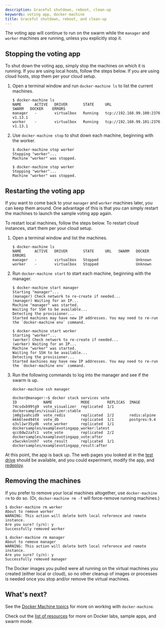 ```yaml
---
description: Graceful shutdown, reboot, clean-up
keywords: voting app, docker-machine
title: Graceful shutdown, reboot, and clean-up
---
```



The voting app will continue to run on the swarm while the `manager` and `worker` machines are running, unless you explicitly stop it.

## Stopping the voting app

To shut down the voting app, simply stop the machines on which it is running. If you are using local hosts, follow the steps below. If you are using cloud hosts, stop them per your cloud setup.

1.  Open a terminal window and run `docker-machine ls` to list the current machines.

    ```
    $ docker-machine ls
    NAME      ACTIVE   DRIVER       STATE     URL                         SWARM   DOCKER    ERRORS
    manager   -        virtualbox   Running   tcp://192.168.99.100:2376           v1.13.1   
    worker    -        virtualbox   Running   tcp://192.168.99.101:2376           v1.13.1   
    ```
2.  Use `docker-machine stop` to shut down each machine, beginning with the worker.

    ```
    $ docker-machine stop worker
    Stopping "worker"...
    Machine "worker" was stopped.

    $ docker-machine stop worker
    Stopping "worker"...
    Machine "worker" was stopped.
    ```

## Restarting the voting app

If you want to come back to your `manager` and `worker` machines later, you can
keep them around. One advantage of this is that you can simply restart the
machines to launch the sample voting app again.

To restart local machines, follow the steps below. To restart cloud instances,
start them per your cloud setup.

1.  Open a terminal window and list the machines.

    ```
    $ docker-machine ls
    NAME      ACTIVE   DRIVER       STATE     URL   SWARM   DOCKER    ERRORS
    manager   -        virtualbox   Stopped                 Unknown   
    worker    -        virtualbox   Stopped                 Unknown   
    ```

3.  Run `docker-machine start` to start each machine, beginning with the manager.

    ```
    $ docker-machine start manager
    Starting "manager"...
    (manager) Check network to re-create if needed...
    (manager) Waiting for an IP...
    Machine "manager" was started.
    Waiting for SSH to be available...
    Detecting the provisioner...
    Started machines may have new IP addresses. You may need to re-run the `docker-machine env` command.

    $ docker-machine start worker
    Starting "worker"...
    (worker) Check network to re-create if needed...
    (worker) Waiting for an IP...
    Machine "worker" was started.
    Waiting for SSH to be available...
    Detecting the provisioner...
    Started machines may have new IP addresses. You may need to re-run the `docker-machine env` command.
    ```

3.  Run the following commands to log into the manager and see if the swarm is up.

    ```
    docker-machine ssh manager

    docker@manager:~$ docker stack services vote
    ID            NAME             MODE        REPLICAS  IMAGE
    74csdxb99tg9  vote_visualizer  replicated  1/1       dockersamples/visualizer:stable
    jm0g1vahcid9  vote_redis       replicated  2/2       redis:alpine
    mkk6lee494t4  vote_db          replicated  1/1       postgres:9.4
    o3sl1wr35yd6  vote_worker      replicated  1/1       dockersamples/examplevotingapp_worker:latest
    qcc8dw2zafc1  vote_vote        replicated  2/2       dockersamples/examplevotingapp_vote:after
    x5wcvknlnnh7  vote_result      replicated  1/1       dockersamples/examplevotingapp_result:after
    ```

At this point, the app is back up. The web pages you looked at in the [test drive](test-drive.md) should be available, and you could experiment, modify the app, and [redeploy](customize-app.md).

## Removing the machines

If you prefer to remove your local machines altogether, use `docker-machine rm`
to do so. (Or, `docker-machine rm -f` will force-remove running machines.)

```
$ docker-machine rm worker
About to remove worker
WARNING: This action will delete both local reference and remote instance.
Are you sure? (y/n): y
Successfully removed worker

$ docker-machine rm manager
About to remove manager
WARNING: This action will delete both local reference and remote instance.
Are you sure? (y/n): y
Successfully removed manager
```

The Docker images you pulled were all running on the virtual machines you
created (either local or cloud), so no other cleanup of images or processes is
needed once you stop and/or remove the virtual machines.

## What's next?

See the [Docker Machine topics](/machine/overview/) for more on working
with `docker-machine`.

Check out the [list of resources](customize-app.md#resources) for more on Docker
labs, sample apps, and swarm mode.

